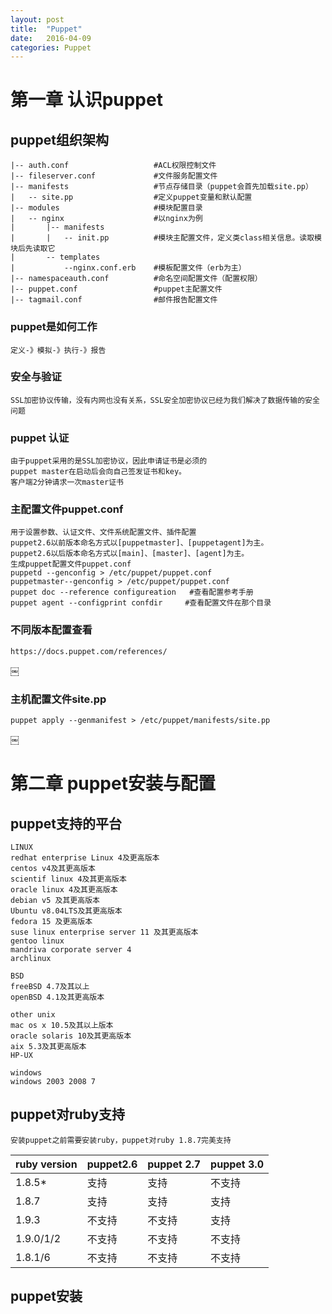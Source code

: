 ```yaml
---
layout: post
title:  "Puppet"
date:   2016-04-09
categories: Puppet
---
```



# 第一章 认识puppet

## puppet组织架构

```
|-- auth.conf 					#ACL权限控制文件
|-- fileserver.conf 			#文件服务配置文件
|-- manifests 					#节点存储目录（puppet会首先加载site.pp）
|	-- site.pp 					#定义puppet变量和默认配置
|-- modules						#模块配置目录
|	-- nginx					#以nginx为例
|		|-- manifests			
|		|	-- init.pp 			#模块主配置文件，定义类class相关信息。读取模块后先读取它
|		-- templates
|			--nginx.conf.erb 	#模板配置文件（erb为主）
|-- namespaceauth.conf 			#命名空间配置文件（配置权限）
|-- puppet.conf 				#puppet主配置文件
|-- tagmail.conf 				#邮件报告配置文件
```

### puppet是如何工作

```
定义-》模拟-》执行-》报告
```

### 安全与验证

```
SSL加密协议传输，没有内网也没有关系，SSL安全加密协议已经为我们解决了数据传输的安全问题
```

### puppet 认证

```
由于puppet采用的是SSL加密协议，因此申请证书是必须的
puppet master在启动后会向自己签发证书和key。
客户端2分钟请求一次master证书
```

### 主配置文件puppet.conf

```
用于设置参数、认证文件、文件系统配置文件、插件配置
puppet2.6以前版本命名方式以[puppetmaster]、[puppetagent]为主。
puppet2.6以后版本命名方式以[main]、[master]、[agent]为主。
生成puppet配置文件puppet.conf
puppetd --genconfig > /etc/puppet/puppet.conf
puppetmaster--genconfig > /etc/puppet/puppet.conf
puppet doc --reference configureation   #查看配置参考手册
puppet agent --configprint confdir     #查看配置文件在那个目录
```

### 不同版本配置查看

```
https://docs.puppet.com/references/
```
￼

### 主机配置文件site.pp

```
puppet apply --genmanifest > /etc/puppet/manifests/site.pp
```
￼

# 第二章  puppet安装与配置

## puppet支持的平台

```
LINUX
redhat enterprise Linux 4及更高版本
centos v4及其更高版本
scientif linux 4及其更高版本
oracle linux 4及其更高版本
debian v5 及其更高版本
Ubuntu v8.04LTS及其更高版本
fedora 15 及更高版本
suse linux enterprise server 11 及其更高版本
gentoo linux 
mandriva corporate server 4  
archlinux

BSD
freeBSD 4.7及其以上
openBSD 4.1及其更高版本

other unix
mac os x 10.5及其以上版本
oracle solaris 10及其更高版本
aix 5.3及其更高版本
HP-UX

windows
windows 2003 2008 7
```

## puppet对ruby支持

```
安装puppet之前需要安装ruby，puppet对ruby 1.8.7完美支持
```

|ruby version|puppet2.6|puppet 2.7|puppet 3.0|
|---|---|---|---|
|1.8.5*|支持|支持|不支持|
|1.8.7|支持|支持|支持|
|1.9.3|不支持|不支持|支持|
|1.9.0/1/2|不支持|不支持|不支持|
|1.8.1/6|不支持|不支持|不支持|


## puppet安装

```
```

